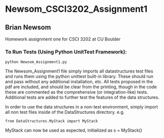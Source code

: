 # Newsom_CSCI3202_Assignment1
## Brian Newsom
Homework assignment one for CSCI 3202 at CU Boulder

### To Run Tests (Using Python UnitTest Framework):
```
python Newsom_Assignment1.py
```

The Newsom_Assignment1 file simply imports all datastructures test files and runs them using the 
python unittest built-in library. These should run and pass without any additional installation, etc.
All tests proposed in the pdf are included, and should be clear from the printing, though in the code
these are commented as the comprehensive (or integration-like) tests.  Additional tests are added to further
test the features of the data structures.

In order to use the data structures in a non-test environment, simply import all non test files inside of the DataStructures
directory. e.g.
```
from DataStructures.MyStack import MyStack
```

MyStack can now be used as expected, initialized as s = MyStack()

